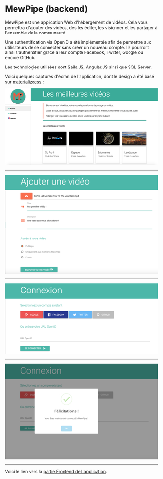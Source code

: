 # MewPipe (backend)

MewPipe est une application Web d'hébergement de vidéos. 
Cela vous permettra d'ajouter des vidéos, des les éditer, les visionner et les partager à l'ensemble de la communauté.

Une authentification via OpenID a été implémentée afin de permettre aux utilisateurs de se connecter sans créer un nouveau compte. Ils pourront ainsi s'authentifier grâce à leur compte Facebook, Twitter, Google ou encore GitHub.

Les technologies utilisées sont Sails.JS, Angular.JS ainsi que SQL Server.

Voici quelques captures d'écran de l'application, dont le design a été basé sur [materializecss](http://materializecss.com/) : 

![alt text](screen/best.png)

------------------

![alt text](screen/add.png)

------------------

![alt text](screen/connexion.png)

------------------

![alt text](screen/welcome.png)
 
------------------

Voici le lien vers la [partie Frontend de l'application](https://github.com/GitOfThomas/mewpipe-frontend).